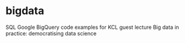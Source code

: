 # bigdata
SQL Google BigQuery code examples for KCL guest lecture Big data in practice: democratising data science
